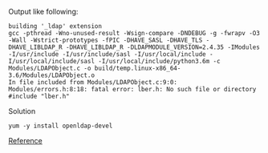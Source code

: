 Output like following: 
```
building '_ldap' extension
gcc -pthread -Wno-unused-result -Wsign-compare -DNDEBUG -g -fwrapv -O3 -Wall -Wstrict-prototypes -fPIC -DHAVE_SASL -DHAVE_TLS -DHAVE_LIBLDAP_R -DHAVE_LIBLDAP_R -DLDAPMODULE_VERSION=2.4.35 -IModules -I/usr/include -I/usr/include/sasl -I/usr/local/include -I/usr/local/include/sasl -I/usr/local/include/python3.6m -c Modules/LDAPObject.c -o build/temp.linux-x86_64-3.6/Modules/LDAPObject.o
In file included from Modules/LDAPObject.c:9:0:
Modules/errors.h:8:18: fatal error: lber.h: No such file or directory
#include "lber.h"
```

Solution  

```shell
yum -y install openldap-devel
```

[Reference](https://github.com/pyldap/pyldap/issues/91)